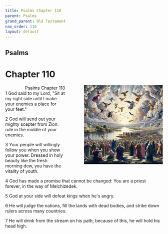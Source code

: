 ```yaml
---
title: Psalms Chapter 110
parent: Psalms
grand_parent: Old Testament
nav_order: 110
layout: default
---
```


## Psalms

# Chapter 110

<div style="clear: both; text-align: right;">
    <div style="max-width: 50%; height: auto; float: right; margin: 0 0 10px 10px; padding-left: 10%;">
        <img src="/assets/Image/Psalms/500/110.jpg" alt="Psalms Chapter 110" class="chapter-image">
    </div>
    <figcaption style="font-size: 14px; text-align: right;">Psalms Chapter 110</figcaption>
</div>
1 God said to my Lord, "Sit at my right side until I make your enemies a place for your feet."

2 God will send out your mighty scepter from Zion: rule in the middle of your enemies.

3 Your people will willingly follow you when you show your power. Dressed in holy beauty like the fresh morning dew, you have the vitality of youth.

4 God has made a promise that cannot be changed: You are a priest forever, in the way of Melchizedek.

5 God at your side will defeat kings when he's angry.

6 He will judge the nations, fill the lands with dead bodies, and strike down rulers across many countries.

7 He will drink from the stream on his path; because of this, he will hold his head high.


